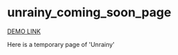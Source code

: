 # unrainy_coming_soon_page

[DEMO LINK](https://ibondrk.github.io/unrainy_coming_soon_page/)

Here is a temporary page of 'Unrainy'

